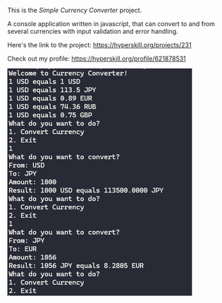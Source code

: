 ﻿This is the *Simple Currency Converter* project.

A console application written in javascript, that can convert to and from several currencies with input validation and error handling.

Here's the link to the project: https://hyperskill.org/projects/231

Check out my profile: https://hyperskill.org/profile/621878531

![Demo of Console](demo.png)